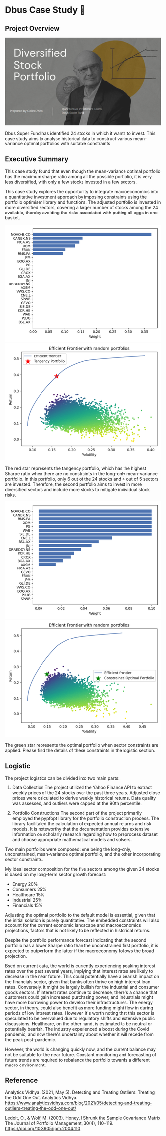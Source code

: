 # Dbus Case Study 🚎
## Project Overview
[![Slides](/Resources/Images/Pictures/ppt_cover.png)](https://www.canva.com/design/DAF2omzYPZ0/7We1rvkrmcWJcc1cug6byw/edit?utm_content=DAF2omzYPZ0&utm_campaign=designshare&utm_medium=link2&utm_source=sharebutton)

Dbus Super Fund has identified 24 stocks in which it wants to invest. This case study aims to analyse historical data to construct various mean-variance optimal portfolios with suitable constraints

## Executive Summary
This case study found that even though the mean-variance optimal portfolio has the maximum sharpe ratio among all the possible portfolio, it is very less diversified, with only a few stocks invested in a few sectors.

This case study explores the opportunity to integrate macroeconomics into a quantitative investment approach by imposing constraints using the portfolio optimiser library and functions. The adjusted portfolio is invested in more diversified sectors, covering a larger number of stocks among the 24 available, thereby avoiding the risks associated with putting all eggs in one basket.

![Image_1](/Resources/Images/weights_unconstrained.png)
![Image_1](/Resources/Images/efficient_frontier_unconstrained.png)

The red star represents the tangency portfolio, which has the highest Sharpe ratio when there are no constraints in the long-only mean-variance portfolio. In this portfolio, only 6 out of the 24 stocks and 4 out of 5 sectors are invested. Therefore, the second portfolio aims to invest in more diversified sectors and include more stocks to mitigate individual stock risks.

![Image_2](/Resources/Images/weights_sector_constrained_1png.png)
![Image_2](/Resources/Images/efficient_frontier_sectors_1.png)

The green star represents the optimal portfolio when sector constraints are applied. Please find the details of these constraints in the logistic section.

## Logistic
The project logistics can be divided into two main parts:

1. Data Collection
The project utilized the Yahoo Finance API to extract weekly prices of the 24 stocks over the past three years. Adjusted close prices were calculated to derive weekly historical returns. Data quality was assessed, and outliers were capped at the 90th percentile.


2. Portfolio Constructions
The second part of the project primarily employed the pypfopt library for the portfolio construction process. The library facilitated the calculation of expected annual returns and risk models. It is noteworthy that the documentation provides extensive information on scholarly research regarding how to preprocess dataset and choose appropriate mathematical models and solvers.

Two main portfolios were composed: one being the long-only, unconstrained, mean-variance optimal portfolio, and the other incorporating sector constraints.

My ideal sector composition for the five sectors among the given 24 stocks is based on my long-term sector growth forecast:
- Energy 20%
- Consumers 25%
- Healthcare 15%
- Industrial 25%
- Financials 15%

Adjusting the optimal portfolio to the default model is essential, given that the initial solution is purely quantitative. The embedded constraints will also account for the current economic landscape and macroeconomics projections, factors that is not likely to be reflected in historical returns.

Despite the portfolio performance forecast indicating that the second portfolio has a lower Sharpe ratio than the unconstrained first portfolio, it is expected to outperform the latter if the macroeconomy follows the broad projection.

Bsed on current data, the world is currently experiencing peaking interest rates over the past several years, implying that interest rates are likely to decrease in the near future. This could potentially have a bearish impact on the financials sector, given that banks often thrive on high-interest loan rates. Conversely, it might be largely bullish for the industrial and consumer goods sectors. If interest rates continue to decrease, there's a chance that customers could gain increased purchasing power, and industrials might have more borrowing power to develop their infrastructures. The energy sector, in theory, could also benefit as more funding might flow in during periods of low interest rates. However, it's worth noting that this sector is speculated to be overvalued due to regulatory shifts and extensive public discussions. Healthcare, on the other hand, is estimated to be neutral or potentially bearish. The industry experienced a boost during the Covid pandemic, and now there's uncertainty about whether it will recede from the peak post-pandemic.

However, the world is changing quickly now, and the current balance may not be suitable for the near future. Constant monitoring and forecasting of future trends are required to rebalance the portfolio towards a different macro environment.


## Reference

Analytics Vidhya. (2021, May 5). Detecting and Treating Outliers: Treating the Odd One Out. Analytics Vidhya. https://www.analyticsvidhya.com/blog/2021/05/detecting-and-treating-outliers-treating-the-odd-one-out/

Ledoit, O., & Wolf, M. (2003). Honey, I Shrunk the Sample Covariance Matrix The Journal of Portfolio Management, 30(4), 110–119. https://doi.org/10.3905/jpm.2004.110
